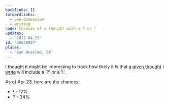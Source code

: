 ```yaml
---
backlinks: []
forwardlinks:
  - one-dimension
  - writing
node: Chances of a thought with a ? or !
updates:
  - '2022-04-23'
id: '39678927'
places:
  - 'San Anselmo, CA'
---
```

I thought it might be interesting to track how likely it is that [a given thought](one-dimension.md) I [write](writing.md) will include a '?' or a '!'. 

As of Apr 23, here are the chances:

- ! - 12%
- ? - 34%
